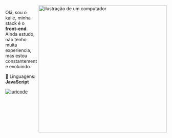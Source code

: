 <img src="https://raw.githubusercontent.com/MicaelliMedeiros/micaellimedeiros/master/image/computer-illustration.png" alt="ilustração de um computador" min-width="400px" max-width="400px" width="400px" align="right">

<p align="left"> 
  Olá, sou o kaile, minha stack é o <strong>front-end</strong>.<br>
  Ainda estudo, não tenho muita experiencia, mas estou constantemente evoluindo.
</p>

<p align="left">
  🦄 Linguagens:  <strong>JavaScript</strong>
</p>

[![iuricode](https://github-readme-stats.vercel.app/api/top-langs/?username=kailes2&layout=compact&theme=radical)](https://github.com/anuraghazra/github-readme-stats)
